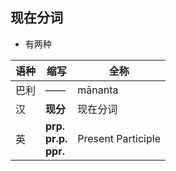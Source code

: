 ## 现在分词

- 有两种

|语种|缩写|全称|
|-|-|-|
|巴利|——|mānanta|
|汉|**现分**|现在分词|
|英|**prp.**<br>**pr.p.**<br>**ppr.**|Present Participle<br>|